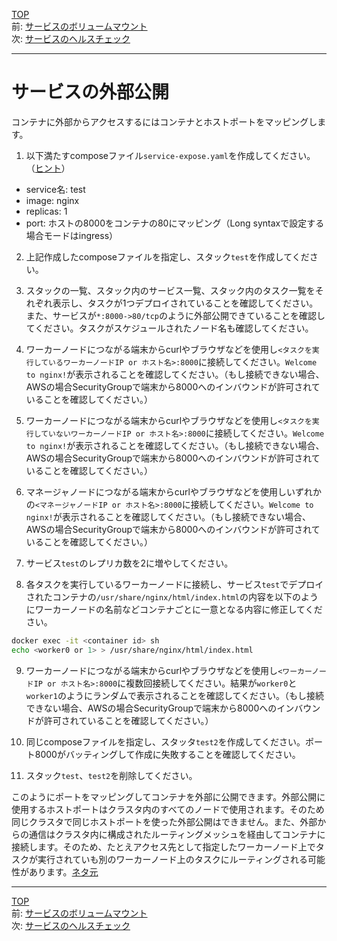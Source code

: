 [TOP](../README.md)   
前: [サービスのボリュームマウント](./swarm-service-volume.md)  
次: [サービスのヘルスチェック](./swarm-service-healthcheck.md)  

---

# サービスの外部公開

コンテナに外部からアクセスするにはコンテナとホストポートをマッピングします。

1. 以下満たすcomposeファイル`service-expose.yaml`を作成してください。（[ヒント](https://docs.docker.com/compose/compose-file/compose-file-v3/#ports)）

- service名: test
- image: nginx
- replicas: 1
- port: ホストの8000をコンテナの80にマッピング（Long syntaxで設定する場合モードはingress）

2. 上記作成したcomposeファイルを指定し、スタック`test`を作成してください。

3. スタックの一覧、スタック内のサービス一覧、スタック内のタスク一覧をそれぞれ表示し、タスクが1つデプロイされていることを確認してください。また、サービスが`*:8000->80/tcp`のように外部公開できていることを確認してください。タスクがスケジュールされたノード名も確認してください。

4. ワーカーノードにつながる端末からcurlやブラウザなどを使用し`<タスクを実行しているワーカーノードIP or ホスト名>:8000`に接続してください。`Welcome to nginx!`が表示されることを確認してください。（もし接続できない場合、AWSの場合SecurityGroupで端末から8000へのインバウンドが許可されていることを確認してください。）

5. ワーカーノードにつながる端末からcurlやブラウザなどを使用し`<タスクを実行していないワーカーノードIP or ホスト名>:8000`に接続してください。`Welcome to nginx!`が表示されることを確認してください。（もし接続できない場合、AWSの場合SecurityGroupで端末から8000へのインバウンドが許可されていることを確認してください。）

6. マネージャノードにつながる端末からcurlやブラウザなどを使用しいずれかの`<マネージャノードIP or ホスト名>:8000`に接続してください。`Welcome to nginx!`が表示されることを確認してください。（もし接続できない場合、AWSの場合SecurityGroupで端末から8000へのインバウンドが許可されていることを確認してください。）

7. サービス`test`のレプリカ数を2に増やしてください。

8. 各タスクを実行しているワーカーノードに接続し、サービス`test`でデプロイされたコンテナの`/usr/share/nginx/html/index.html`の内容を以下のようにワーカーノードの名前などコンテナごとに一意となる内容に修正してください。

``` sh
docker exec -it <container id> sh
echo <worker0 or 1> > /usr/share/nginx/html/index.html
```

9.  ワーカーノードにつながる端末からcurlやブラウザなどを使用し`<ワーカーノードIP or ホスト名>:8000`に複数回接続してください。結果が`worker0`と`worker1`のようにランダムで表示されることを確認してください。（もし接続できない場合、AWSの場合SecurityGroupで端末から8000へのインバウンドが許可されていることを確認してください。）

10. 同じcomposeファイルを指定し、スタッタ`test2`を作成してください。ポート8000がバッティングして作成に失敗することを確認してください。

11. スタック`test`、`test2`を削除してください。

このようにポートをマッピングしてコンテナを外部に公開できます。外部公開に使用するホストポートはクラスタ内のすべてのノードで使用されます。そのため同じクラスタで同じホストポートを使った外部公開はできません。また、外部からの通信はクラスタ内に構成されたルーティングメッシュを経由してコンテナに接続します。そのため、たとえアクセス先として指定したワーカーノード上でタスクが実行されていも別のワーカーノード上のタスクにルーティングされる可能性があります。[ネタ元](https://docs.docker.com/network/overlay/#bypass-the-routing-mesh-for-a-swarm-service)

---

[TOP](../README.md)   
前: [サービスのボリュームマウント](./swarm-service-volume.md)  
次: [サービスのヘルスチェック](./swarm-service-healthcheck.md)  